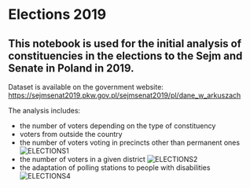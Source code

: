 # Elections 2019

## This notebook is used for the initial analysis of constituencies in the elections to the Sejm and Senate in Poland in 2019.

Dataset is available on the government website: https://sejmsenat2019.pkw.gov.pl/sejmsenat2019/pl/dane_w_arkuszach

The analysis includes:
- the number of voters depending on the type of constituency
- voters from outside the country
- the number of voters voting in precincts other than permanent ones
![ELECTIONS1](ELECTIONS.png)
- the number of voters in a given district
![ELECTIONS2](ELECTIONS2.png)
- the adaptation of polling stations to people with disabilities
![ELECTIONS4](ELECTIONS4.png)

